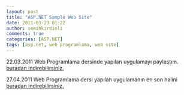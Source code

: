 ```yaml
---
layout: post
title: "ASP.NET Sample Web Site"
date: 2011-03-23 01:22
author: semihkirdinli
comments: true
categories: [ASP.NET]
tags: [asp.net, web programlama, web site]
---
```

22.03.2011 Web Programlama dersinde yapılan uygulamayı paylaştım.[
buradan indirebilirsiniz.](http://uploading.com/files/d11efmbd/WebSite_22.03.2011.rar/)

27.04.2011 Web Programlama dersi yapılan uygulamanın en son halini[
buradan indirebilirsiniz.](http://uploading.com/files/fmm1c446/sonhal.rar/)
